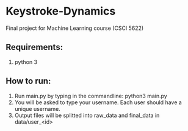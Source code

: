# Keystroke-Dynamics

Final project for Machine Learning course (CSCI 5622)


## Requirements:
1. python 3

## How to run:
1. Run main.py by typing in the commandline: python3 main.py
2. You will be asked to type your username. Each user should have a unique username.
3. Output files will be splitted into raw_data and final_data in data/user_\<id\>
